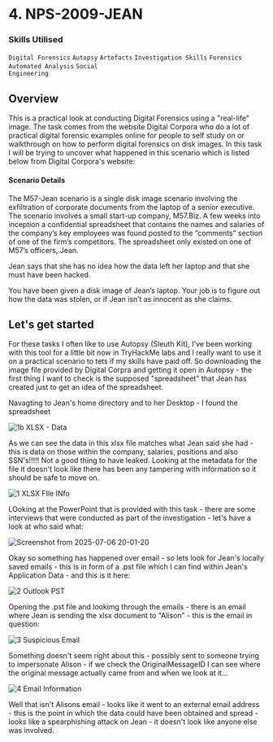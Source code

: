 
# 4. NPS-2009-JEAN

### Skills Utilised

<code>Digital Forensics</code> <code>Autopsy</code> <code>Artefacts</code> <code>Investigation Skills</code> <code>Forensics</code> <code>Automated Analysis</code> <code>Social Engineering</code>

## Overview

This is a practical look at conducting Digital Forensics using a "real-life" image. The task comes from the website Digital Corpora who do a lot of practical digital forensic examples online for people to self study on or walkthrough on how to perform digital forensics on disk images. In this task I will be trying to uncover what happened in this scenario which is listed below from Digital Corpora's website:

#### Scenario Details

The M57-Jean scenario is a single disk image scenario involving the exfiltration of corporate documents from the laptop of a senior executive. The scenario involves a small start-up company, M57.Biz. A few weeks into inception a confidential spreadsheet that contains the names and salaries of the company’s key employees was found posted to the “comments” section of one of the firm’s competitors. The spreadsheet only existed on one of M57’s officers, Jean.

Jean says that she has no idea how the data left her laptop and that she must have been hacked.

You have been given a disk image of Jean’s laptop. Your job is to figure out how the data was stolen, or if Jean isn’t as innocent as she claims.

## Let's get started

For these tasks I often like to use Autopsy (Sleuth Kit), I've been working with this tool for a little bit now in TryHackMe labs and I really want to use it on a practical scenario to tets if my skills have paid off. So downloading the image file provided by Digital Corpra and getting it open in Autopsy - the first thing I want to check is the supposed "spreadsheet" that Jean has created just to get an idea of the spreadsheet.

Navagting to Jean's home directory and to her Desktop - I found the spreadsheet

![1b  XLSX - Data](https://github.com/user-attachments/assets/5c5293a8-5f10-4b55-b4dd-95aed42aa24d)

As we can see the data in this xlsx file matches what Jean said she had - this is data on those within the company, salaries, positions and also SSN's!!!!! Not a good thing to have leaked. Looking at the metadata for the file it doesn't look like there has been any tampering with information so it should be safe to move on.

![1  XLSX FIle INfo](https://github.com/user-attachments/assets/25ba38e9-40c7-408b-88d0-15b32cca9f86)

LOoking at the PowerPoint that is provided with this task - there are some interviews that were conducted as part of the investigation - let's have a look at who said what:

![Screenshot from 2025-07-06 20-01-20](https://github.com/user-attachments/assets/a436c2cc-c09a-4c6f-b95e-ea20f7ba2842)

Okay so something has happened over email - so lets look for Jean's locally saved emails - this is in form of a .pst file which I can find within Jean's Application Data - and this is it here:

![2  Outlook PST](https://github.com/user-attachments/assets/51f2a0f2-f10f-4ab3-8c0f-94ece7dd9068)

Opening the .pst file and lookimg through the emails - there is an email where Jean is sending the xlsx document to "Alison" - this is the email in question:

![3  Suspicious Email](https://github.com/user-attachments/assets/f71e5bb3-f51e-40fa-82f8-7e35d9c91d0e)

Something doesn't seem right about this - possibly sent to someone trying to impersonate Alison - if we check the OriginalMessageID I can see where the original message actually came from and when we look at it...

![4  Email Information](https://github.com/user-attachments/assets/09f2ea0f-92be-4c65-baa9-1363f981f6ac)

Well that isn't Alisons email - looks like it went to an external email address - this is the point in which the data could have been obtained and spread - looks like a spearphishing attack on Jean - it doesn't look like anyone else was involved.
